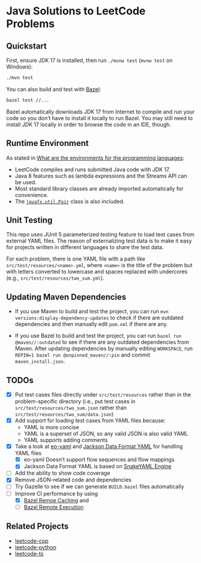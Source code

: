 # Java Solutions to LeetCode Problems

## Quickstart

First, ensure JDK 17 is installed, then run `./mvnw test` (`mvnw test` on Windows):

```bash
./mvn test
```

You can also build and test with [Bazel](https://bazel.build/):

```bash
bazel test //...
```

Bazel automatically downloads JDK 17 from Internet to compile and run your code so you don’t have to install it locally to run Bazel.  You may still need to install JDK 17 locally in order to browse the code in an IDE, though.

## Runtime Environment

As stated in [What are the environments for the programming languages](https://support.leetcode.com/hc/en-us/articles/360011833974-What-are-the-environments-for-the-programming-languages-):

- LeetCode compiles and runs submitted Java code with JDK 17.
- Java 8 features such as lambda expressions and the Streams API can be used.
- Most standard library classes are already imported automatically for convenience.
- The [`javafx.util.Pair`](https://docs.oracle.com/javase/8/javafx/api/javafx/util/Pair.html) class is also included.

## Unit Testing

This repo uses JUnit 5 parameterized testing feature to load test cases from external YAML files.  The reason of externalizing test data is to make it easy for projects written in different languages to share the test data.

For each problem, there is one YAML file with a path like `src/test/resources/<name>.yml`, where `<name>` is the title of the problem but with letters converted to lowercase and spaces replaced with undercores (e.g., `src/test/resources/two_sum.yml`).

## Updating Maven Dependencies

- If you use Maven to build and test the project, you can run `mvn versions:display-dependency-updates` to check if there are outdated dependencies and then manually edit `pom.xml` if there are any.

- If you use Bazel to build and test the project, you can run `bazel run @maven//:outdated` to see if there are any outdated dependencies from Maven.  After updating dependencies by manually editing `WORKSPACE`, run `REPIN=1 bazel run @unpinned_maven//:pin` and commit `maven_install.json`.

## TODOs

- [x] Put test cases files directly under `src/test/resources` rather than in the problem-specific directory (i.e., put test cases in `src/test/resources/two_sum.json` rather than `src/test/resources/two_sum/data.json`)
- [x] Add support for loading test cases from YAML files because:
  - YAML is more concise
  - YAML is a superset of JSON, so any valid JSON is also valid YAML
  - YAML supports adding comments
- [x] Take a look at [eo-yaml](https://github.com/decorators-squad/eo-yaml) and [Jackson Data Format YAML](https://github.com/FasterXML/jackson-dataformats-text/tree/master/yaml) for handling YAML files
  - [x] eo-yaml Doesn’t support flow sequences and flow mappings
  - [x] Jackson Data Format YAML is based on [SnakeYAML Engine](https://bitbucket.org/snakeyaml/snakeyaml-engine/)
- [ ] Add the ability to show code coverage
- [x] Remove JSON-related code and dependencies
- [ ] Try Gazelle to see if we can generate `BUILD.bazel` files automatically
- [ ] Improve CI performance by using
  - [x] [Bazel Remoe Caching](https://bazel.build/remote/caching) and
  - [ ] [Bazel Remote Execution](https://bazel.build/remote/rbe)

## Related Projects

- [leetcode-cpp](https://github.com/luangong/leetcode-cpp)
- [leetcode-python](https://github.com/luangong/leetcode-python)
- [leetcode-ts](https://github.com/luangong/leetcode-ts)
